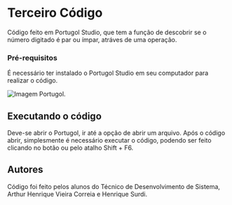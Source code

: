 # Terceiro Código 

Código feito em Portugol Studio, que tem a função de descobrir se o número digitado é par ou ímpar, atráves de uma operação.

### Pré-requisitos

É necessário ter instalado o Portugol Studio em seu computador para realizar o código.

![Imagem Portugol.](https://d33wubrfki0l68.cloudfront.net/bea780b6b166df3b6a83964d448ebf5c70159f19/c89f5/assets/img/portugolstudio.jpg)

## Executando o código

Deve-se abrir o Portugol, ir até a opção de abrir um arquivo. Após o código abrir, simplesmente é necessário executar o código, podendo ser feito clicando no botão ou pelo atalho Shift + F6.

## Autores

Código foi feito pelos alunos do Técnico de Desenvolvimento de Sistema, Arthur Henrique Vieira Correia e Henrique Surdi.

